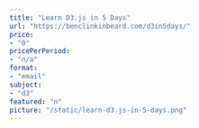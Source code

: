 ```yaml
---
title: "Learn D3.js in 5 Days"
url: "https://benclinkinbeard.com/d3in5days/"
price: 
- "0"
pricePerPeriod: 
- "n/a"
format: 
- "email"
subject: 
- "d3"
featured: "n"
picture: "/static/learn-d3.js-in-5-days.png"
---
```

